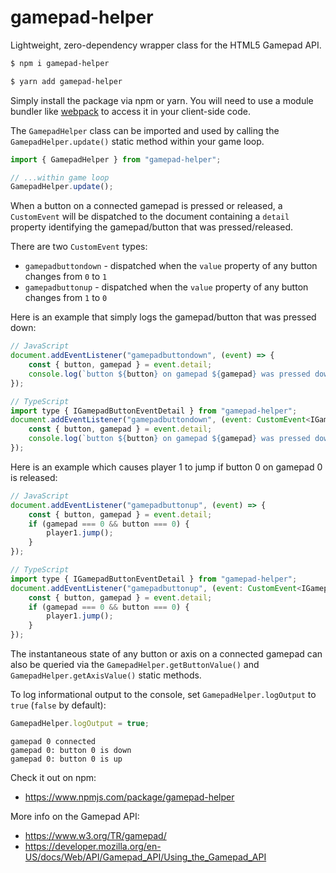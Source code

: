 # gamepad-helper

Lightweight, zero-dependency wrapper class for the HTML5 Gamepad API.

```bash
$ npm i gamepad-helper

$ yarn add gamepad-helper
```

Simply install the package via npm or yarn. You will need to use a module bundler like [webpack](https://webpack.js.org/) to access it in your client-side code.

The `GamepadHelper` class can be imported and used by calling the `GamepadHelper.update()` static method within your game loop.

```javascript
import { GamepadHelper } from "gamepad-helper";

// ...within game loop
GamepadHelper.update();
```

When a button on a connected gamepad is pressed or released, a `CustomEvent` will be dispatched to the document containing a `detail` property identifying the gamepad/button that was pressed/released.

There are two `CustomEvent` types:

-   `gamepadbuttondown` - dispatched when the `value` property of any button changes from `0` to `1`
-   `gamepadbuttonup` - dispatched when the `value` property of any button changes from `1` to `0`

Here is an example that simply logs the gamepad/button that was pressed down:

```javascript
// JavaScript
document.addEventListener("gamepadbuttondown", (event) => {
	const { button, gamepad } = event.detail;
	console.log(`button ${button} on gamepad ${gamepad} was pressed down`);
});

// TypeScript
import type { IGamepadButtonEventDetail } from "gamepad-helper";
document.addEventListener("gamepadbuttondown", (event: CustomEvent<IGamepadButtonEventDetail>) => {
	const { button, gamepad } = event.detail;
	console.log(`button ${button} on gamepad ${gamepad} was pressed down`);
});
```

Here is an example which causes player 1 to jump if button 0 on gamepad 0 is released:

```javascript
// JavaScript
document.addEventListener("gamepadbuttonup", (event) => {
	const { button, gamepad } = event.detail;
	if (gamepad === 0 && button === 0) {
		player1.jump();
	}
});

// TypeScript
import type { IGamepadButtonEventDetail } from "gamepad-helper";
document.addEventListener("gamepadbuttonup", (event: CustomEvent<IGamepadButtonEventDetail>) => {
	const { button, gamepad } = event.detail;
	if (gamepad === 0 && button === 0) {
		player1.jump();
	}
});
```

The instantaneous state of any button or axis on a connected gamepad can also be queried via the `GamepadHelper.getButtonValue()` and `GamepadHelper.getAxisValue()` static methods.

To log informational output to the console, set `GamepadHelper.logOutput` to `true` (`false` by default):

```javascript
GamepadHelper.logOutput = true;
```

```text
gamepad 0 connected
gamepad 0: button 0 is down
gamepad 0: button 0 is up
```

Check it out on npm:

-   https://www.npmjs.com/package/gamepad-helper

More info on the Gamepad API:

-   https://www.w3.org/TR/gamepad/
-   https://developer.mozilla.org/en-US/docs/Web/API/Gamepad_API/Using_the_Gamepad_API
